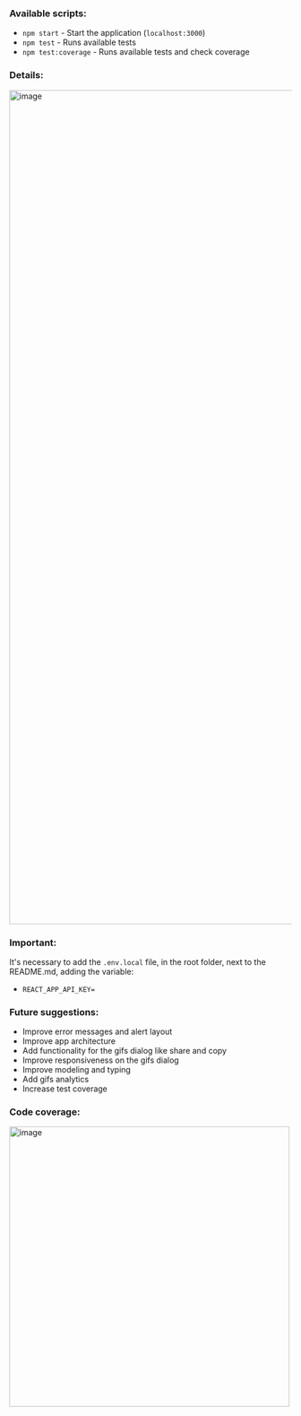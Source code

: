 ### Available scripts:

- `npm start` - Start the application (`localhost:3000`)
- `npm test` - Runs available tests
- `npm test:coverage` - Runs available tests and check coverage

### Details:
<img width="1488" alt="image" src="https://user-images.githubusercontent.com/9400359/160778680-d319d723-2093-4b39-9cf8-3ac197585391.png">

### Important:
It's necessary to add the `.env.local` file, in the root folder, next to the README.md, adding the variable:
- `REACT_APP_API_KEY=`


### Future suggestions:

- Improve error messages and alert layout
- Improve app architecture
- Add functionality for the gifs dialog like share and copy
- Improve responsiveness on the gifs dialog
- Improve modeling and typing
- Add gifs analytics
- Increase test coverage


### Code coverage:
<img width="500" alt="image" src="https://user-images.githubusercontent.com/9400359/160779888-671de4e5-8a58-47fa-a347-cd43ef1ea78f.png">





